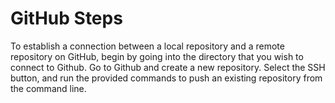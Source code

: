 # GitHub Steps

To establish a connection between a local repository and a remote repository on GitHub, begin by going into the directory that you wish to connect to Github. Go to Github and create a new repository. Select the SSH button, and run the provided commands to push an existing repository from the command line. 